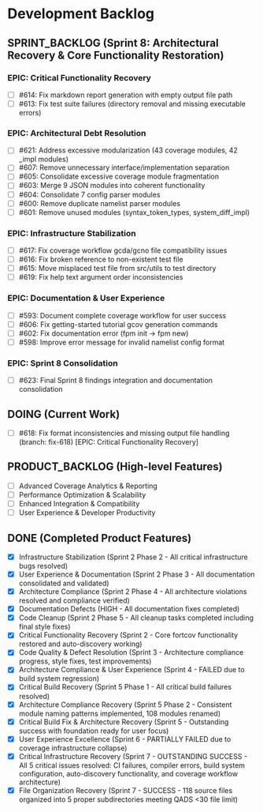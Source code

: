 # Development Backlog

## SPRINT_BACKLOG (Sprint 8: Architectural Recovery & Core Functionality Restoration)

### EPIC: Critical Functionality Recovery 
- [ ] #614: Fix markdown report generation with empty output file path
- [ ] #613: Fix test suite failures (directory removal and missing executable errors)

### EPIC: Architectural Debt Resolution  
- [ ] #621: Address excessive modularization (43 coverage modules, 42 _impl modules)
- [ ] #607: Remove unnecessary interface/implementation separation
- [ ] #605: Consolidate excessive coverage module fragmentation
- [ ] #603: Merge 9 JSON modules into coherent functionality
- [ ] #604: Consolidate 7 config parser modules
- [ ] #600: Remove duplicate namelist parser modules
- [ ] #601: Remove unused modules (syntax_token_types, system_diff_impl)

### EPIC: Infrastructure Stabilization
- [ ] #617: Fix coverage workflow gcda/gcno file compatibility issues
- [ ] #616: Fix broken reference to non-existent test file
- [ ] #615: Move misplaced test file from src/utils to test directory
- [ ] #619: Fix help text argument order inconsistencies

### EPIC: Documentation & User Experience
- [ ] #593: Document complete coverage workflow for user success
- [ ] #606: Fix getting-started tutorial gcov generation commands  
- [ ] #602: Fix documentation error (fpm init → fpm new)
- [ ] #598: Improve error message for invalid namelist config format

### EPIC: Sprint 8 Consolidation
- [ ] #623: Final Sprint 8 findings integration and documentation consolidation

## DOING (Current Work)
- [ ] #618: Fix format inconsistencies and missing output file handling (branch: fix-618) [EPIC: Critical Functionality Recovery]

## PRODUCT_BACKLOG (High-level Features)
- [ ] Advanced Coverage Analytics & Reporting
- [ ] Performance Optimization & Scalability  
- [ ] Enhanced Integration & Compatibility
- [ ] User Experience & Developer Productivity

## DONE (Completed Product Features)
- [x] Infrastructure Stabilization (Sprint 2 Phase 2 - All critical infrastructure bugs resolved)
- [x] User Experience & Documentation (Sprint 2 Phase 3 - All documentation consolidated and validated)
- [x] Architecture Compliance (Sprint 2 Phase 4 - All architecture violations resolved and compliance verified)
- [x] Documentation Defects (HIGH - All documentation fixes completed)
- [x] Code Cleanup (Sprint 2 Phase 5 - All cleanup tasks completed including final style fixes)
- [x] Critical Functionality Recovery (Sprint 2 - Core fortcov functionality restored and auto-discovery working)
- [x] Code Quality & Defect Resolution (Sprint 3 - Architecture compliance progress, style fixes, test improvements)
- [x] Architecture Compliance & User Experience (Sprint 4 - FAILED due to build system regression)
- [x] Critical Build Recovery (Sprint 5 Phase 1 - All critical build failures resolved)
- [x] Architecture Compliance Recovery (Sprint 5 Phase 2 - Consistent module naming patterns implemented, 108 modules renamed)
- [x] Critical Build Fix & Architecture Recovery (Sprint 5 - Outstanding success with foundation ready for user focus)
- [x] User Experience Excellence (Sprint 6 - PARTIALLY FAILED due to coverage infrastructure collapse)
- [x] Critical Infrastructure Recovery (Sprint 7 - OUTSTANDING SUCCESS - All 5 critical issues resolved: CI failures, compiler errors, build system configuration, auto-discovery functionality, and coverage workflow architecture)
- [x] File Organization Recovery (Sprint 7 - SUCCESS - 118 source files organized into 5 proper subdirectories meeting QADS <30 file limit)